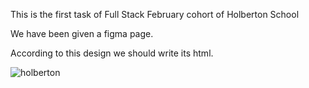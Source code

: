 This is the first task of Full Stack February cohort of Holberton School

We have been given a figma page.

According to this design we should write its html.



![holberton](https://github.com/feeruzpanahaliyev/holbertonschool-web-development/assets/156419117/69b85cce-0171-4993-a69c-bcab74a7a642)
